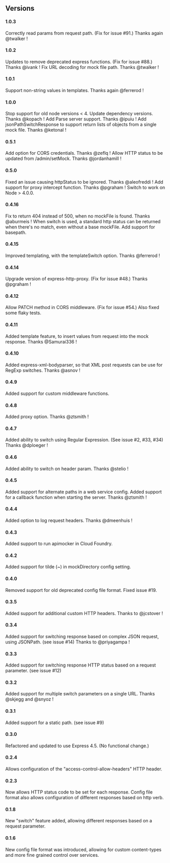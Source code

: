 ## Versions
#### 1.0.3
Correctly read params from request path.  (Fix for issue #91.)
Thanks again @twalker !
#### 1.0.2
Updates to remove deprecated express functions. (Fix for issue #88.)  Thanks @ivank !
Fix URL decoding for mock file path.  Thanks @twalker !
#### 1.0.1
Support non-string values in templates.  Thanks again @ferrerod !
#### 1.0.0
Stop support for old node versions < 4.  Update dependency versions.  Thanks @kopach ! 
Add Parse server support.  Thanks @ipuiu !
Add jsonPathSwitchResponse to support return lists of objects from a single mock file.  Thanks @ketonal !
#### 0.5.1
Add option for CORS credentials.  Thanks @zeflq !
Allow HTTP status to be updated from /admin/setMock.  Thanks @jordanhamill !
#### 0.5.0
Fixed an issue causing httpStatus to be ignored.  Thanks @aleofreddi !
Add support for proxy intercept function.  Thanks @pgraham !
Switch to work on Node > 4.0.0.
#### 0.4.16
Fix to return 404 instead of 500, when no mockFile is found. Thanks @aburmeis !
When switch is used, a standard http status can be returned when there's no match, even without a base mockFile.
Add support for basepath.
#### 0.4.15
Improved templating, with the templateSwitch option.  Thanks @ferrerod !
#### 0.4.14
Upgrade version of express-http-proxy.  (Fix for issue #48.) Thanks @pgraham !
#### 0.4.12
Allow PATCH method in CORS middleware.  (Fix for issue #54.)  Also fixed some flaky tests.
#### 0.4.11
Added template feature, to insert values from request into the mock response.  Thanks @Samurai336 !
#### 0.4.10
Added express-xml-bodyparser, so that XML post requests can be use for RegExp switches.  Thanks @asnov !
#### 0.4.9
Added support for custom middleware functions.
#### 0.4.8
Added proxy option. Thanks @ztsmith !
#### 0.4.7
Added ability to switch using Regular Expression.  (See issue #2, #33, #34)  Thanks @dploeger !
#### 0.4.6
Added ability to switch on header param.  Thanks @stelio !
#### 0.4.5
Added support for alternate paths in a web service config. Added support for a callback function when starting the server.  Thanks @ztsmith !
#### 0.4.4
Added option to log request headers.  Thanks @dmeenhuis !
#### 0.4.3
Added support to run apimocker in Cloud Foundry.
#### 0.4.2
Added support for tilde (~) in mockDirectory config setting.
#### 0.4.0
Removed support for old deprecated config file format.  Fixed issue #19.
#### 0.3.5
Added support for additional custom HTTP headers.  Thanks to @jcstover !
#### 0.3.4
Added support for switching response based on complex JSON request, using JSONPath.  (see issue #14)  Thanks to @priyagampa !
#### 0.3.3
Added support for switching response HTTP status based on a request parameter.  (see issue #12)
#### 0.3.2
Added support for multiple switch parameters on a single URL.  Thanks @skjegg and @snyoz !
#### 0.3.1
Added support for a static path.  (see issue #9)
#### 0.3.0
Refactored and updated to use Express 4.5.  (No functional change.)
#### 0.2.4
Allows configuration of the "access-control-allow-headers" HTTP header.
#### 0.2.3
Now allows HTTP status code to be set for each response.  Config file format also allows configuration of different responses based on http verb.
#### 0.1.8
New "switch" feature added, allowing different responses based on a request parameter.
#### 0.1.6
New config file format was introduced, allowing for custom content-types and more fine grained control over services.